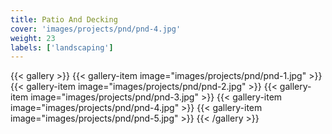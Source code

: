```yaml
---
title: Patio And Decking
cover: 'images/projects/pnd/pnd-4.jpg'
weight: 23
labels: ['landscaping']
---
```


{{< gallery >}}
{{< gallery-item image="images/projects/pnd/pnd-1.jpg" >}}
{{< gallery-item image="images/projects/pnd/pnd-2.jpg" >}}
{{< gallery-item image="images/projects/pnd/pnd-3.jpg" >}}
{{< gallery-item image="images/projects/pnd/pnd-4.jpg" >}}
{{< gallery-item image="images/projects/pnd/pnd-5.jpg" >}}
{{< /gallery >}}